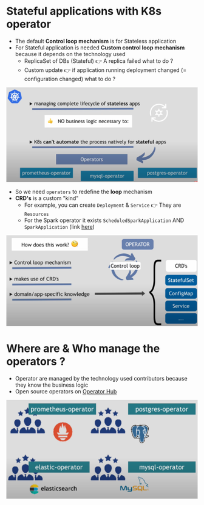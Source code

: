 # Stateful applications with K8s operator

- The default **Control loop mechanism** is for Stateless application
- For Stateful application is needed **Custom control loop mechanism** because it depends on the technology used
  - ReplicaSet of DBs (Stateful) 👉 A replica failed what to do ?
  - Custom update 👉 if application running deployment changed (= configuration changed) what to do ?

![img_2.png](img_2.png)

- So we need `operators` to redefine the **loop** mechanism
- **CRD's** is a custom "kind"
  - For example, you can create `Deployment` & `Service` 👉 They are `Resources`
  - For the Spark operator it exists `ScheduledSparkApplication` AND `SparkApplication`
(link [here](https://operatorhub.io/operator/spark-gcp))

![img_1.png](img_1.png)


# Where are & Who manage the operators ?

- Operator are managed by the technology used contributors because they know the business logic
- Open source operators on [Operator Hub](https://operatorhub.io/)

![img_3.png](img_3.png)